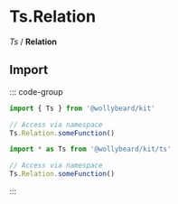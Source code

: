 # Ts.Relation

_Ts_ / **Relation**

## Import

::: code-group

```typescript [Namespace]
import { Ts } from '@wollybeard/kit'

// Access via namespace
Ts.Relation.someFunction()
```

```typescript [Barrel]
import * as Ts from '@wollybeard/kit/ts'

// Access via namespace
Ts.Relation.someFunction()
```

:::
